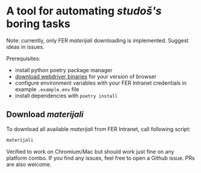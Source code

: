 # A tool for automating _studoš's_ boring tasks

Note: currently, only FER _materijali_ downloading is implemented. Suggest ideas in issues.

Prerequisites:
- install python poetry package manager
- [download webdriver binaries](https://chromedriver.chromium.org/downloads) for your version of browser
- configure environment variables with your FER Intranet credentials in example `.example.env` file
- install dependencies with `poetry install`

## Download _materijali_
To download all available _materijali_ from FER Intranet, call following script:
```bash
materijali
```

Verified to work on Chromium/Mac but should work just fine on any platform combo. If you find any issues,
feel free to open a Github issue. PRs are also welcome.